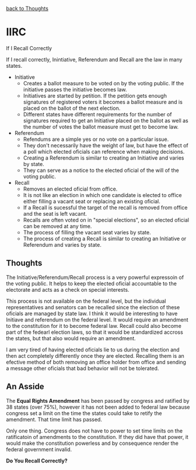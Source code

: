 [back to Thoughts](https://github.com/Marking-Time/Thoughts/tree/main)  
# IIRC  
If I Recall Correctly  

If I recall correctly, Inintiative, Referendum and Recall are the law in many states.  
- Initiative
    + Creates a ballot measure to be voted on by the voting public.  If the initiative passes the initiative becomes law. 
    + Initiatives are started by petition.  If the petition gets enough signatures of registered voters it becomes a ballot measure and is placed on the ballot of the next election.
    + Different states have different requirements for the number of signatures required to get an Initiative placed on the ballot as well as the number of votes the ballot measure must get to become law.
- Referendum
    + Refendums are a simple yes or no vote on a particular issue.  
    + They don't necessarily have the weight of law, but have the effect of a poll which elected oficials can reference when making decisions. 
    + Creating a Referendum is similar to creating an Initiative and varies by state. 
    + They can serve as a notice to the elected oficial of the will of the voting public.
- Recall
    + Removes an elected oficial from office.  
    + It is not like an election in which one candidate is elected to office either filling a vacant seat or replacing an existing oficial.  
    + If a Recall is sucessful the target of the recall is removed from office and the seat is left vacant. 
    + Recalls are often voted on in "special elections", so an elected oficial can be removed at any time.  
    + The process of filling the vacant seat varies by state.  
    + The process of creating a Recall is similar to creating an Initiative or Referendum and varies by state.
      
## Thoughts  
The Initiative/Referendum/Recall process is a very powerful expressoin of the voting public.  It helps to keep the elected oficial accountable to the electorate and acts as a check on special interests.

This process is not available on the federal level, but the individual representatives and senators can be recalled since the election of these oficials are managed by state law. I think it would be interesting to have Initiave and referendum on the federal level.  It would require an amendment to the constitution for it to become federal law. Recall could also become part of the fedearl election laws, so that it would be standardized accross the states, but that also would require an amendment.  

I am very tired of having elected oficials lie to us during the election and then act completely differently once they are elected. Recalling them is an efective method of both removing an office holder from office and sending a message other oficials that bad behavior will not be tolerated.  

## An Asside
The __Equal Rights Amendment__ has been passed by congress and ratified by 38 states (over 75%), however it has not been added to federal law because congress set a limit on the time the states could take to retify the amendment.  That time limit has passed. 

Only one thing. Congress does not have to power to set time limits on the ratificatoin of amendments to the constitution. If they did have that power, it would make the constitution powerless and by consequence render the federal government invalid.  

__Do You Recall Correctly?__  